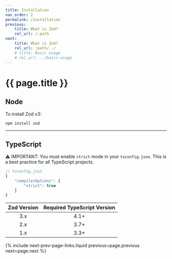 ```yaml
---
title: Installation
nav_order: 2
permalink: /installation
previous:
    title: What is Zod?
    rel_url: /:path
next:
    title: What is Zod?
    rel_url: :path/../
    # title: Basic usage
    # rel_url: ../basic-usage
---
```


# {{ page.title }}

## Node
To install Zod v3:

```sh
npm install zod
```

---

## TypeScript
⚠️ IMPORTANT: You must enable `strict` mode in your `tsconfig.json`. This is a best practice for all TypeScript projects.

```ts
// tsconfig.json
{
    "compilerOptions": {
        "strict": true
    }
}
```

| Zod Version | Required TypeScript Version |
| :--: | :--: |
| 3.x | 4.1+ |
| 2.x | 3.7+ |
| 1.x | 3.3+ |

{% include next-prev-page-links.liquid previous=page.previous next=page.next %}